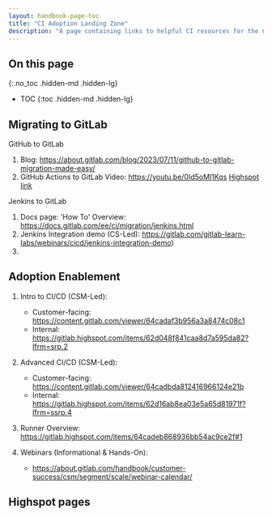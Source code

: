 ```yaml
---
layout: handbook-page-toc
title: "CI Adoption Landing Zone"
description: "A page containing links to helpful CI resources for the CSM team and our customers"
---
```


## On this page

{:.no_toc .hidden-md .hidden-lg}

- TOC
{:toc .hidden-md .hidden-lg}

## Migrating to GitLab



GitHub to GitLab

1. Blog: https://about.gitlab.com/blog/2023/07/11/github-to-gitlab-migration-made-easy/
1. GitHub Actions to GitLab Video: https://youtu.be/0Id5oMl1Kqs  [Highspot link](https://gitlab.highspot.com/items/648a0479e3c34e922e251bcd?lfrm=shp.0)



Jenkins to GitLab

1. Docs page: 'How To' Overview: https://docs.gitlab.com/ee/ci/migration/jenkins.html
1. Jenkins Integration demo (CS-Led): https://gitlab.com/gitlab-learn-labs/webinars/cicd/jenkins-integration-demo)
1. 

## Adoption Enablement


1. Intro to CI/CD (CSM-Led): 
   - Customer-facing: https://content.gitlab.com/viewer/64cadaf3b956a3a8474c08c1
   - Internal: https://gitlab.highspot.com/items/62d048f841caa8d7a595da82?lfrm=srp.2

1.  Advanced CI/CD (CSM-Led):
    - Customer-facing: https://content.gitlab.com/viewer/64cadbda812416966124e21b
    - Internal: https://gitlab.highspot.com/items/62d16ab8ea03e5a65d81971f?lfrm=ssrp.4

1. Runner Overview: https://gitlab.highspot.com/items/64cadeb868936bb54ac9ce2f#1
    
1.  Webinars (Informational & Hands-On):
     - https://about.gitlab.com/handbook/customer-success/csm/segment/scale/webinar-calendar/
 

## Highspot pages
